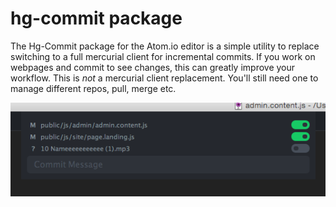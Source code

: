 # hg-commit package

The Hg-Commit package for the Atom.io editor is a simple utility to replace switching to a full mercurial client for incremental commits. If you work on webpages and commit to see changes, this can greatly improve your workflow. This is *not* a mercurial client replacement. You'll still need one to manage different repos, pull, merge etc.

![Preview Image](https://github.com/UltimateBrent/hg-commit/blob/master/preview.png?raw=true)
